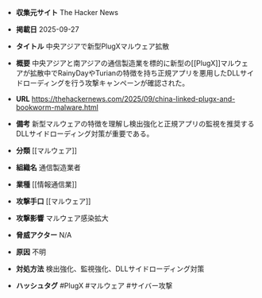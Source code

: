 - **収集元サイト**
The Hacker News

- **掲載日**
2025-09-27

- **タイトル**
中央アジアで新型PlugXマルウェア拡散

- **概要**
中央アジアと南アジアの通信製造業を標的に新型の[[PlugX]]マルウェアが拡散中でRainyDayやTurianの特徴を持ち正規アプリを悪用したDLLサイドローディングを行う攻撃キャンペーンが確認された。

- **URL**
https://thehackernews.com/2025/09/china-linked-plugx-and-bookworm-malware.html

- **備考**
新型マルウェアの特徴を理解し検出強化と正規アプリの監視を推奨するDLLサイドローディング対策が重要である。

- **分類**
[[マルウェア]]

- **組織名**
通信製造業者

- **業種**
[[情報通信業]]

- **攻撃手口**
[[マルウェア]]

- **攻撃影響**
マルウェア感染拡大

- **脅威アクター**
N/A

- **原因**
不明

- **対処方法**
検出強化、監視強化、DLLサイドローディング対策

- **ハッシュタグ**
#PlugX #マルウェア #サイバー攻撃
